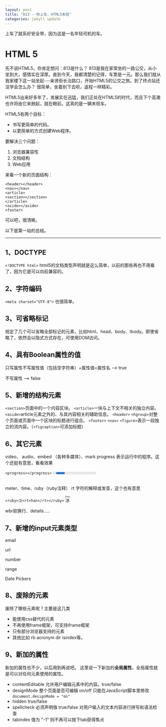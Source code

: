 ```yaml
---
layout: post
title: "813---快上车，HTML5末班"
categories: jekyll update
---
```

上车了就系好安全带，因为这是一名年轻司机的车。

# HTML 5

先不说HTML5，你肯定想问：813是什么？
813是我在家常坐的一路公交，从小坐到大，感情实在深厚。直到今天，我都清楚的记得，车票是一元。那么我们就从我家楼下这一站坐起---亲贤街长治路口，开始HTML5的公交之旅。到了终点站还没学会怎么办？ 很简单，坐着别下去呗，返程一样精彩。

 HTML5出来好多年了，发展实在迅猛，我们正处在HTML5的时代，而且下个高潮也许将由它来掀起，就在眼前。这真的是一辆末班车。

HTML5有两个目标：

*	书写更简单的代码。
*	以更简单的方式创建Web程序。

要解决三个问题：

1.	浏览器兼容性
2.	文档结构
3.	Web应用

来看一个新的页面结构：

	<header></header>
	<nav></nav>
	<article>
	<section></section>
	</article>
	<aside></aside>
	<footer>

可以吧，很清晰。

以下是第一站的总结。


----------


## 1、DOCTYPE
`<!DOCTYPE html>`
html5的文档类型声明就是这么简单，以前的那些再也不用看了，因为它是可以向前兼容的。

## 2、字符编码
`<meta charset="UTF-8">`
也很简单。

## 3、可省略标记
规定了几个可以省略全部标记的元素，比如html、head、body、tbody。即使省略了，依然会以隐式方式存在，可使用DOM访问。

## 4、具有Boolean属性的值
只写属性不写属性值（包括空字符串）+属性值=属性名 --> true

不写属性 --> false

## 5、新增的结构元素
`<section>`页面中的一个内容区块。
`<article>`一块与上下文不相关的独立内容。
`<aside>`article元素之外的、与其内容相关的辅助信息。
`<header>`
`<hgroup>`对整个页面或页面中一个区块的标题进行组合。
`<footer>`
`<nav>`
`<figure>`表示一段独立的流内容。（`<figcaption>`可添加标题）

## 6、其它元素

video、 audio、embed （各种多媒体）、mark
progress 表示运行中的程序。这个还挺有意思，看看效果

`<progress></progress>`
<progress></progress>

<br>
meter、time、ruby（ruby注释）
rt 字符的解释或发音，这个也有意思

`<ruby>汉<rt>han</rt></ruby>`
<ruby>冰<rt>bing</rt></ruby>

wbr软换行、details.....

## 7、新增的input元素类型 
email

url

number

range

Date Pickers

## 8、废除的元素
废除了哪些元素呢？主要是这几类

*	能使用css替代的元素
*	不再使用frame框架，可支持iframe框架
*	只有部分浏览器支持的元素
*	其他比如 rb acronym dir isindex等。

## 9、新加的属性
新加的属性也不少，以后用到再说吧。
这里说一下新加的**全局属性**。全局属性就是可以对任何元素使用的属性。

*	contentEditable 允许用户编辑元素中的内容。true/false
*	designMode 整个页面是否可编辑 on/off
		只能在JavaScript脚本里修改
		`document.designMode = "on"`
*	hidden true/false
*	spellcheck 必须声明值 true/false 对用户输入的文本内容进行拼写和语法检查
*	tabindex 值为 "-1" 则不再可以按下tab获得焦点